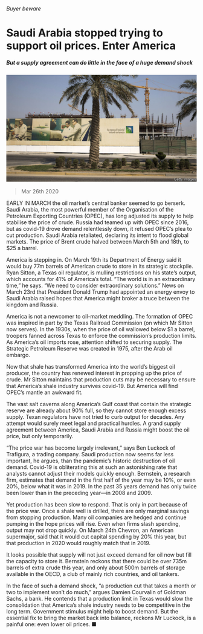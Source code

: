 ###### Buyer beware

# Saudi Arabia stopped trying to support oil prices. Enter America 

##### But a supply agreement can do little in the face of a huge demand shock 

![image](images/20200328_FNP502.jpg) 

> Mar 26th 2020 

EARLY IN MARCH the oil market’s central banker seemed to go berserk. Saudi Arabia, the most powerful member of the Organisation of the Petroleum Exporting Countries (OPEC), has long adjusted its supply to help stabilise the price of crude. Russia had teamed up with OPEC since 2016, but as covid-19 drove demand relentlessly down, it refused OPEC’s plea to cut production. Saudi Arabia retaliated, declaring its intent to flood global markets. The price of Brent crude halved between March 5th and 18th, to $25 a barrel.

America is stepping in. On March 19th its Department of Energy said it would buy 77m barrels of American crude to store in its strategic stockpile. Ryan Sitton, a Texas oil regulator, is mulling restrictions on his state’s output, which accounts for 41% of America’s total. “The world is in an extraordinary time,” he says. “We need to consider extraordinary solutions.” News on March 23rd that President Donald Trump had appointed an energy envoy to Saudi Arabia raised hopes that America might broker a truce between the kingdom and Russia.


America is not a newcomer to oil-market meddling. The formation of OPEC was inspired in part by the Texas Railroad Commission (on which Mr Sitton now serves). In the 1930s, when the price of oil wallowed below $1 a barrel, troopers fanned across Texas to enforce the commission’s production limits. As America’s oil imports rose, attention shifted to securing supply. The Strategic Petroleum Reserve was created in 1975, after the Arab oil embargo.

Now that shale has transformed America into the world’s biggest oil producer, the country has renewed interest in propping up the price of crude. Mr Sitton maintains that production cuts may be necessary to ensure that America’s shale industry survives covid-19. But America will find OPEC’s mantle an awkward fit.

The vast salt caverns along America’s Gulf coast that contain the strategic reserve are already about 90% full, so they cannot store enough excess supply. Texan regulators have not tried to curb output for decades. Any attempt would surely meet legal and practical hurdles. A grand supply agreement between America, Saudi Arabia and Russia might boost the oil price, but only temporarily.

“The price war has become largely irrelevant,” says Ben Luckock of Trafigura, a trading company. Saudi production now seems far less important, he argues, than the pandemic’s historic destruction of oil demand. Covid-19 is obliterating this at such an astonishing rate that analysts cannot adjust their models quickly enough. Bernstein, a research firm, estimates that demand in the first half of the year may be 10%, or even 20%, below what it was in 2019. In the past 35 years demand has only twice been lower than in the preceding year—in 2008 and 2009.

Yet production has been slow to respond. That is only in part because of the price war. Once a shale well is drilled, there are only marginal savings from stopping production. Many oil companies are hedged and continue pumping in the hope prices will rise. Even when firms slash spending, output may not drop quickly. On March 24th Chevron, an American supermajor, said that it would cut capital spending by 20% this year, but that production in 2020 would roughly match that in 2019.

It looks possible that supply will not just exceed demand for oil now but fill the capacity to store it. Bernstein reckons that there could be over 735m barrels of extra crude this year, and only about 500m barrels of storage available in the OECD, a club of mainly rich countries, and oil tankers.

In the face of such a demand shock, “a production cut that takes a month or two to implement won’t do much,” argues Damien Courvalin of Goldman Sachs, a bank. He contends that a production limit in Texas would slow the consolidation that America’s shale industry needs to be competitive in the long term. Government stimulus might help to boost demand. But the essential fix to bring the market back into balance, reckons Mr Luckock, is a painful one: even lower oil prices. ■

